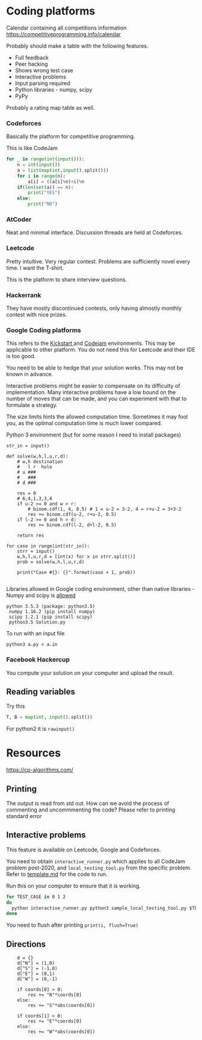# Coding platforms

Calendar containing all competitions information https://competitiveprogramming.info/calendar



Probably should make a table with the following features.

- Full feedback
- Peer hacking
- Shows wrong test case
- Interactive problems
- Input parsing required
- Python libraries - numpy, scipy
- PyPy



Probably a rating map table as well.





### Codeforces

Basically the platform for competitive programming.

This is like CodeJam

```python
for _ in range(int(input())):
    n = int(input())
    a = list(map(int,input().split()))
    for i in range(n):
        a[i] = ((a[i]%n)+i)%n
    if(len(set(a)) == n):
        print("YES")
    else:
        print("NO")
```



### AtCoder

Neat and minimal interface. Discussion threads are held at Codeforces.







### Leetcode
Pretty intuitive. Very regular contest. Problems are sufficiently novel every time. I want the T-shirt.

This is the platform to share interview questions.



### Hackerrank

They have mostly discontinued contests, only having almostly monthly contest with nice prizes.




### Google Coding platforms

This refers to the [Kickstart ](https://codingcompetitions.withgoogle.com/kickstart)and [Codejam](https://codingcompetitions.withgoogle.com/codejam) environments. This may be applicable to other platform. You do not need this for Leetcode and their IDE is too good.



You need to be able to hedge that your solution works. This may not be known in advance.

Interactive problems might be easier to compensate on its difficulty of implementation. Many interactive problems have a low bound on the number of moves that can be made, and you can experiment with that to formulate a strategy.

The size limits hints the allowed computation time. Sometimes it may fool you, as the optimal computation time is much lower compared.



Python 3 environment (but for some reason I need to install packages)

```
str_in = input()

def solve(w,h,l,u,r,d):
    # w,h destination
    #   l r  hole
    # u ###
    #   ###
    # d ### 

    res = 0
    # 6,4,1,3,3,4
    if u-2 >= 0 and w > r:
        # binom.cdf(1, 4, 0.5) # 1 = u-2 = 3-2, 4 = r+u-2 = 3+3-2
        res += binom.cdf(u-2, r+u-2, 0.5)
    if l-2 >= 0 and h > d:
        res += binom.cdf(l-2, d+l-2, 0.5)
    
    return res

for case in range(int(str_in)):
    strr = input()
    w,h,l,u,r,d = [int(x) for x in strr.split()]
    prob = solve(w,h,l,u,r,d)
    
    print("Case #{}: {}".format(case + 1, prob))


```



Libraries allowed in Google coding environment, other than native libraries - Numpy and scipy is [allowed](https://codingcompetitions.withgoogle.com/kickstart/faq)

```
python 3.5.3 (package: python3.5)
 numpy 1.16.2 (pip install numpy)
 scipy 1.2.1 (pip install scipy)
 python3.5 Solution.py
```



To run with an input file

```
python3 a.py < a.in
```



### Facebook Hackercup

You compute your solution on your computer and upload the result.




## Reading variables

Try this

```python
T, B = map(int, input().split())
```



For python2 it is `rawinput()`



# Resources

https://cp-algorithms.com/



## Printing

The output is read from std out. How can we avoid the process of commenting and uncommmenting the code? Please refer to printing standard error





## Interactive problems

This feature is available on Leetcode, Google and Codeforces.



You need to obtain `interactive_runner.py` which applies to all CodeJam problem post-2020, and `local_testing_tool.py` from the specific problem. Refer to [template.md](template/template.md) for the code to run.

Run this on your computer to ensure that it is working.

```bash
for TEST_CASE in 0 1 2
do
  python interactive_runner.py python3 sample_local_testing_tool.py $TEST_CASE -- python3 sample_interactive_script.py
done
```

You need to flush after printing `print(i, flush=True)`







## Directions

```
    d = {}
    d["N"] = (1,0)
    d["S"] = (-1,0)
    d["E"] = (0,1)
    d["W"] = (0,-1)
    
    if coords[0] > 0:
        res += "N"*coords[0]
    else:
        res += "S"*abs(coords[0])

    if coords[1] > 0:
        res += "E"*coords[0]
    else:
        res += "W"*abs(coords[0])
```

